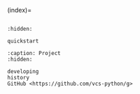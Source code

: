 (index)=

```{include} ../README.md

```

```{toctree}
:hidden:

quickstart
```

```{toctree}
:caption: Project
:hidden:

developing
history
GitHub <https://github.com/vcs-python/g>
```
